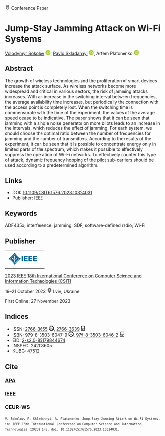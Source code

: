 <img src="/icons/lock.svg" width="16" height="16"> Conference Paper

# Jump-Stay Jamming Attack on Wi-Fi Systems

<a href="/">Volodymyr Sokolov</a> <a href="https://orcid.org/0000-0002-9349-7946" target="_blank"><img src="/icons/orcid.svg" width="16" height="16"></a>,
<a href="https://pavlo-skladannyi.github.io/">Pavlo Skladannyi</a> <a href="https://orcid.org/0000-0002-7775-6039" target="_blank"><img src="/icons/orcid.svg" width="16" height="16"></a>,
Artem Platonenko <a href="https://orcid.org/0000-0002-2962-5667" target="_blank"><img src="/icons/orcid.svg" width="16" height="16"></a>

## Abstract

The growth of wireless technologies and the proliferation of smart devices increase the attack surface. As wireless networks become more widespread and critical in various sectors, the risk of jamming attacks increases. With an increase in the switching interval between frequencies, the average availability time increases, but periodically the connection with the access point is completely lost. When the switching time is commensurate with the time of the experiment, the values of the average speed cease to be indicative. The paper shows that it can be seen that jamming with a single noise generator on more pilots leads to an increase in the intervals, which reduces the effect of jamming. For each system, we should choose the optimal ratio between the number of frequencies for jamming and the number of transmitters. According to the results of the experiment, it can be seen that it is possible to concentrate energy only in limited parts of the spectrum, which makes it possible to effectively suppress the operation of Wi-Fi networks. To effectively counter this type of attack, dynamic frequency hopping of the pilot sub-carriers should be used according to a predetermined algorithm.

## Links

* DOI: [10.1109/CSIT61576.2023.10324031](https://doi.org/10.1109/CSIT61576.2023.10324031) 
* Publisher: [IEEE](https://ieeexplore.ieee.org/document/10324031)

## Keywords

ADF435x; interference; jamming; SDR; software-defined radio; Wi-Fi

## Publisher

<table>
<tr>
<td>
<img src="/icons/ieee.svg" height="50">
</td>
<td style="text-align: left;">
<span class="__dimensions_badge_embed__" data-doi="10.1109/CSIT61576.2023.10324031" data-hide-zero-citations="true"></span><script async src="https://badge.dimensions.ai/badge.js" charset="utf-8"></script>
</td>
</tr>
</table>

[2023 IEEE 18th International Conference on Computer Science and Information Technologies (CSIT)](https://ieeexplore.ieee.org/xpl/conhome/10323600/proceeding)

19–21 October 2023 <img src="/icons/location-pin.svg" width="16" height="16"> Lviv, Ukraine

First Online: 27 November 2023

## Indices

* ISSN: [2766-3655](https://portal.issn.org/resource/ISSN/2766-3655) <img src="/icons/print.svg" width="16" height="16">, [2766-3639](https://portal.issn.org/resource/ISSN/2766-3639) <img src="/icons/online.svg" width="16" height="16">
* ISBN: 979-8-3503-6047-9 <img src="/icons/print.svg" width="16" height="16">, [979-8-3503-6046-2](https://isbnsearch.org/isbn/979-8-3503-6046-2) <img src="/icons/online.svg" width="16" height="16">
* EID: [2-s2.0-85179844674](http://www.scopus.com/record/display.url?origin=inward&eid=2-s2.0-85179844674)
* INSPEC: 24208605
* KUBG: [47512](http://elibrary.kubg.edu.ua/id/eprint/47512/)

## Cite

### [APA](https://citation.crosscite.org/format?doi=10.1109/CSIT61576.2023.10324031&style=apa&lang=en-US)

### [IEEE](https://citation.crosscite.org/format?doi=10.1109/CSIT61576.2023.10324031&style=ieee&lang=en-US)

### CEUR-WS

<small>`V. Sokolov, P. Skladannyi, A. Platonenko, Jump-Stay Jamming Attack on Wi-Fi Systems, in: IEEE 18th International Conference on Computer Science and Information Technologies (2023) 1–5. doi: 10.1109/CSIT61576.2023.10324031.`</small>
